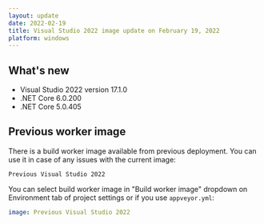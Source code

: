 ```yaml
---
layout: update
date: 2022-02-19
title: Visual Studio 2022 image update on February 19, 2022
platform: windows
---
```


## What's new

* Visual Studio 2022 version 17.1.0
* .NET Core 6.0.200
* .NET Core 5.0.405

## Previous worker image

There is a build worker image available from previous deployment. You can use it in case of any issues with the current image:

`Previous Visual Studio 2022`

You can select build worker image in "Build worker image" dropdown on Environment tab of project settings or if you use `appveyor.yml`:

```yaml
image: Previous Visual Studio 2022
```
